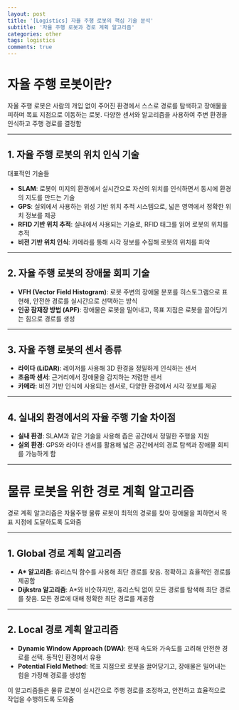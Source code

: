 ```yaml
---
layout: post
title: '[Logistics] 자율 주행 로봇의 핵심 기술 분석'
subtitle: '자율 주행 로봇과 경로 계획 알고리즘'
categories: other
tags: logistics
comments: true
---
```



# 자율 주행 로봇이란?

자율 주행 로봇은 사람의 개입 없이 주어진 환경에서 스스로 경로를 탐색하고 장애물을 피하며 목표 지점으로 이동하는 로봇. 다양한 센서와 알고리즘을 사용하여 주변 환경을 인식하고 주행 경로를 결정함

---

## 1. 자율 주행 로봇의 위치 인식 기술

대표적인 기술들
- **SLAM**: 로봇이 미지의 환경에서 실시간으로 자신의 위치를 인식하면서 동시에 환경의 지도를 만드는 기술
- **GPS**: 실외에서 사용하는 위성 기반 위치 추적 시스템으로, 넓은 영역에서 정확한 위치 정보를 제공
- **RFID 기반 위치 추적**: 실내에서 사용되는 기술로, RFID 태그를 읽어 로봇의 위치를 추적
- **비전 기반 위치 인식**: 카메라를 통해 시각 정보를 수집해 로봇의 위치를 파악

---

## 2. 자율 주행 로봇의 장애물 회피 기술

- **VFH (Vector Field Histogram)**: 로봇 주변의 장애물 분포를 히스토그램으로 표현해, 안전한 경로를 실시간으로 선택하는 방식
- **인공 잠재장 방법 (APF)**: 장애물은 로봇을 밀어내고, 목표 지점은 로봇을 끌어당기는 힘으로 경로를 생성

---

## 3. 자율 주행 로봇의 센서 종류

- **라이다 (LiDAR)**: 레이저를 사용해 3D 환경을 정밀하게 인식하는 센서
- **초음파 센서**: 근거리에서 장애물을 감지하는 저렴한 센서
- **카메라**: 비전 기반 인식에 사용되는 센서로, 다양한 환경에서 시각 정보를 제공

---

## 4. 실내외 환경에서의 자율 주행 기술 차이점

- **실내 환경**: SLAM과 같은 기술을 사용해 좁은 공간에서 정밀한 주행을 지원
- **실외 환경**: GPS와 라이다 센서를 활용해 넓은 공간에서의 경로 탐색과 장애물 회피를 가능하게 함

---

# 물류 로봇을 위한 경로 계획 알고리즘

경로 계획 알고리즘은 자율주행 물류 로봇이 최적의 경로를 찾아 장애물을 피하면서 목표 지점에 도달하도록 도와줌

---

## 1. Global 경로 계획 알고리즘

- **A\* 알고리즘**: 휴리스틱 함수를 사용해 최단 경로를 찾음. 정확하고 효율적인 경로를 제공함
- **Dijkstra 알고리즘**: A\*와 비슷하지만, 휴리스틱 없이 모든 경로를 탐색해 최단 경로를 찾음. 모든 경로에 대해 정확한 최단 경로를 제공함

---

## 2. Local 경로 계획 알고리즘

- **Dynamic Window Approach (DWA)**: 현재 속도와 가속도를 고려해 안전한 경로를 선택. 동적인 환경에서 유용
- **Potential Field Method**: 목표 지점으로 로봇을 끌어당기고, 장애물은 밀어내는 힘을 가정해 경로를 생성함

이 알고리즘들은 물류 로봇이 실시간으로 주행 경로를 조정하고, 안전하고 효율적으로 작업을 수행하도록 도와줌
